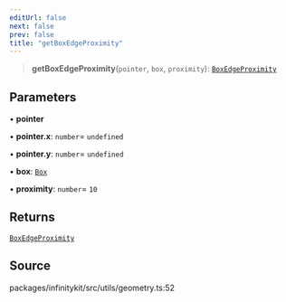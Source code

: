 ```yaml
---
editUrl: false
next: false
prev: false
title: "getBoxEdgeProximity"
---
```


> **getBoxEdgeProximity**(`pointer`, `box`, `proximity`): [`BoxEdgeProximity`](../type-aliases/BoxEdgeProximity.md)

## Parameters

• **pointer**

• **pointer\.x**: `number`= `undefined`

• **pointer\.y**: `number`= `undefined`

• **box**: [`Box`](../type-aliases/Box.md)

• **proximity**: `number`= `10`

## Returns

[`BoxEdgeProximity`](../type-aliases/BoxEdgeProximity.md)

## Source

packages/infinitykit/src/utils/geometry.ts:52
